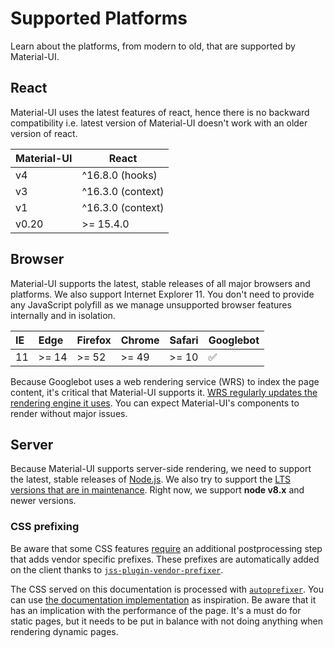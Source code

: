 # Supported Platforms

<p class="description">Learn about the platforms, from modern to old, that are supported by Material-UI.</p>

## React

Material-UI uses the latest features of react, hence there is no backward compatibility i.e. latest version of Material-UI doesn't work with an older version of react.

| Material-UI | React             |
| ----------- | ----------------- |
| v4          | ^16.8.0 (hooks)   |
| v3          | ^16.3.0 (context) |
| v1          | ^16.3.0 (context) |
| v0.20       | >= 15.4.0         |

## Browser

Material-UI supports the latest, stable releases of all major browsers and platforms.
We also support Internet Explorer 11.
You don't need to provide any JavaScript polyfill as we manage unsupported browser features internally and in isolation.

| IE    | Edge   | Firefox | Chrome | Safari | Googlebot |
|:------|:-------|:--------|:-------|:-------|:----------|
| 11    | >= 14  | >= 52   | >= 49  | >= 10  | ✅        |

Because Googlebot uses a web rendering service (WRS) to index the page content, it's critical that Material-UI supports it.
[WRS regularly updates the rendering engine it uses](https://webmasters.googleblog.com/2019/05/the-new-evergreen-googlebot.html).
You can expect Material-UI's components to render without major issues.

## Server

Because Material-UI supports server-side rendering, we need to support the latest, stable releases of [Node.js](https://github.com/nodejs/node).
We also try to support the [LTS versions that are in maintenance](https://github.com/nodejs/Release#lts-schedule1). Right now, we support **node v8.x** and newer versions.

### CSS prefixing

Be aware that some CSS features [require](https://github.com/cssinjs/jss/issues/279) an additional postprocessing step
that adds vendor specific prefixes.
These prefixes are automatically added on the client thanks to [`jss-plugin-vendor-prefixer`](https://www.npmjs.com/package/jss-plugin-vendor-prefixer). 

The CSS served on this documentation is processed with [`autoprefixer`](https://www.npmjs.com/package/autoprefixer).
You can use [the documentation implementation](https://github.com/mui-org/material-ui/blob/47aa5aeaec1d4ac2c08fd0e84277d6b91e497557/pages/_document.js#L123) as inspiration.
Be aware that it has an implication with the performance of the page.
It's a must do for static pages, but it needs to be put in balance with not doing anything when rendering dynamic pages.
